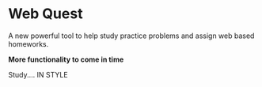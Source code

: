 # Web Quest
A new powerful tool to help study practice problems and assign web based homeworks.

**More functionality to come in time**



Study.... IN STYLE
